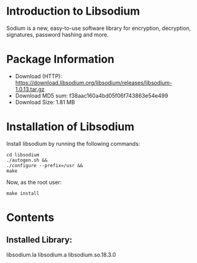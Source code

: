 # Introduction to Libsodium
Sodium is a new, easy-to-use software library for encryption, decryption, signatures, password hashing and more.
# Package Information
*	Download (HTTP): https://download.libsodium.org/libsodium/releases/libsodium-1.0.13.tar.gz
*	Download MD5 sum: f38aac160a4bd05f06f743863e54e499
* Download Size: 1.81 MB
# Installation of Libsodium
Install libsodium by running the following commands:

    cd libsodium
    ./autogen.sh &&
    ./configure --prefix=/usr &&
    make
Now, as the root user:

    make install
# Contents
## Installed Library:
libsodium.la libsodium.a libsodium.so.18.3.0
